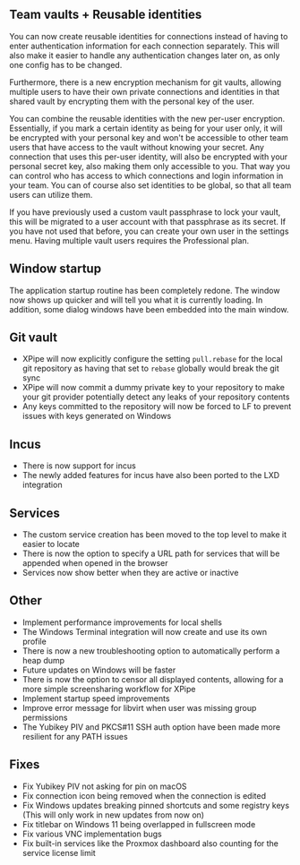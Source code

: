 ## Team vaults + Reusable identities

You can now create reusable identities for connections instead of having to enter authentication information for each connection separately. This will also make it easier to handle any authentication changes later on, as only one config has to be changed.

Furthermore, there is a new encryption mechanism for git vaults, allowing multiple users to have their own private connections and identities in that shared vault by encrypting them with the personal key of the user.

You can combine the reusable identities with the new per-user encryption. Essentially, if you mark a certain identity as being for your user only, it will be encrypted with your personal key and won't be accessible to other team users that have access to the vault without knowing your secret. Any connection that uses this per-user identity, will also be encrypted with your personal secret key, also making them only accessible to you. That way you can control who has access to which connections and login information in your team. You can of course also set identities to be global, so that all team users can utilize them.

If you have previously used a custom vault passphrase to lock your vault, this will be migrated to a user account with that passphrase as its secret. If you have not used that before, you can create your own user in the settings menu. Having multiple vault users requires the Professional plan.

## Window startup

The application startup routine has been completely redone. The window now shows up quicker and will tell you what it is currently loading. In addition, some dialog windows have been embedded into the main window.

## Git vault

- XPipe will now explicitly configure the setting `pull.rebase` for the local git repository as having that set to `rebase` globally would break the git sync
- XPipe will now commit a dummy private key to your repository to make your git provider potentially detect any leaks of your repository contents
- Any keys committed to the repository will now be forced to LF to prevent issues with keys generated on Windows

## Incus

- There is now support for incus
- The newly added features for incus have also been ported to the LXD integration

## Services

- The custom service creation has been moved to the top level to make it easier to locate
- There is now the option to specify a URL path for services that will be appended when opened in the browser
- Services now show better when they are active or inactive

## Other

- Implement performance improvements for local shells
- The Windows Terminal integration will now create and use its own profile
- There is now a new troubleshooting option to automatically perform a heap dump
- Future updates on Windows will be faster
- There is now the option to censor all displayed contents, allowing for a more simple screensharing workflow for XPipe
- Implement startup speed improvements
- Improve error message for libvirt when user was missing group permissions
- The Yubikey PIV and PKCS#11 SSH auth option have been made more resilient for any PATH issues

## Fixes

- Fix Yubikey PIV not asking for pin on macOS
- Fix connection icon being removed when the connection is edited
- Fix Windows updates breaking pinned shortcuts and some registry keys (This will only work in new updates from now on)
- Fix titlebar on Windows 11 being overlapped in fullscreen mode
- Fix various VNC implementation bugs
- Fix built-in services like the Proxmox dashboard also counting for the service license limit
